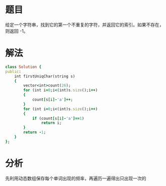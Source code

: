 # 题目

给定一个字符串，找到它的第一个不重复的字符，并返回它的索引。如果不存在，则返回 -1。
# 解法
```ruby
class Solution {
public:
    int firstUniqChar(string s)
    {
        vector<int>count(26);
        for (int i=0;i<(int)s.size();i++)
        {
            count[s[i]-'a']++;
        }
        for (int i=0;i<(int)s.size();i++)
        {
            if (count[s[i]-'a']==1)
                return i;
        }
        return -1;
    }
};
```
# 分析
先利用动态数组保存每个单词出现的频率，再遍历一遍得出只出现一次的
